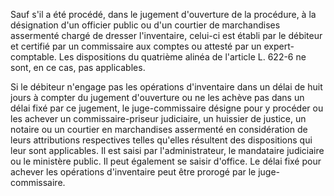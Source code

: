 Sauf s'il a été procédé, dans le jugement d'ouverture de la procédure, à la désignation d'un officier public ou d'un courtier de marchandises assermenté chargé de dresser l'inventaire, celui-ci est établi par le débiteur et certifié par un commissaire aux comptes ou attesté par un expert-comptable. Les dispositions du quatrième alinéa de l'article L. 622-6 ne sont, en ce cas, pas applicables.

Si le débiteur n'engage pas les opérations d'inventaire dans un délai de huit jours à compter du jugement d'ouverture ou ne les achève pas dans un délai fixé par ce jugement, le juge-commissaire désigne pour y procéder ou les achever un commissaire-priseur judiciaire, un huissier de justice, un notaire ou un courtier en marchandises assermenté en considération de leurs attributions respectives telles qu'elles résultent des dispositions qui leur sont applicables. Il est saisi par l'administrateur, le mandataire judiciaire ou le ministère public. Il peut également se saisir d'office. Le délai fixé pour achever les opérations d'inventaire peut être prorogé par le juge-commissaire.
